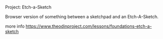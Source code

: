 Project: Etch-a-Sketch

Browser version of something between a sketchpad and an Etch-A-Sketch.

more info https://www.theodinproject.com/lessons/foundations-etch-a-sketch
